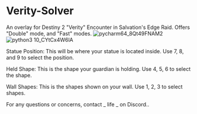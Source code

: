 # Verity-Solver
An overlay for Destiny 2 "Verity" Encounter in Salvation's Edge Raid. Offers "Double" mode, and "Fast" modes.
![pycharm64_8Qt49FNAM2](https://github.com/user-attachments/assets/87357aec-3987-4ad2-b2f2-20fefc828a7f)
![python3 10_CYtCx4W6lA](https://github.com/user-attachments/assets/8c86376c-68e7-4245-ba17-bed4051bfc5a)


Statue Position: This will be where your statue is located inside. Use 7, 8, and 9 to select the position.

Held Shape: This is the shape your guardian is holding. Use 4, 5, 6 to select the shape.

Wall Shapes: This is the shapes shown on your wall. Use 1, 2, 3 to select shapes.



For any questions or concerns, contact _ life _ on Discord..
